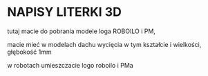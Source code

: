 # NAPISY LITERKI 3D
tutaj macie do pobrania modele loga ROBOILO i PM,

macie mieć w modelach dachu wycięcia w tym kształcie i wielkości, głębokość 1mm

w robotach umieszczacie logo roboilo i PMa
 
